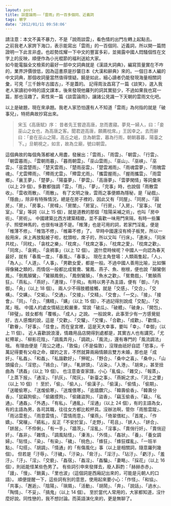 ```yaml
---
layout: post
title: 談雲論雨——「雲雨」的一百多個同、近義詞
tags: 嚼字
date: '2012/01/11 09:58:06'
---
```

請注意：本文不黃不暴力，不是「說雨談雲」，看色情的出門左轉上起點去。  
之前我老人家誇下海口，表示能寫出「雲雨」的一百個同、近義詞，所以開一篇問證明一下此言非虛。也趁勢炫耀一下中文的豐富多彩，並揭露中國人悶騷個性在文字上的反映，順便作為小光棍節的福利送給大家。  
如今能電腦全文檢索的最好一部中文詞典就是《漢語大詞典》，編寫質量實在不咋的，業界評價很低，因為這書原是抄襲日本《大漢和辭典》來的。一個日本人編的中文詞典，那個收詞量當然值得懷疑。饒是如此，細心讀者仍能發現海量相關詞彙，可見「三千餘年古國古」，不是蓋的。
記得周汝昌寫了一篇《談笑》，選入我老人家讀初中時的語文課本，後來發現他羅列的詞其實挺少，不過如果我也寫一篇，那也沒趣了。索性來一篇《談雲論雨》，讓諸公見識一下天朝的雲雨文化吧。  

以上是破題，現在來承題。我老人家恐怕還有人不知道「雲雨」為何指的就是「破事兒」，特把典故抄寫出來。  
<blockquote>宋玉《高唐賦》序：  
昔者先王嘗遊高唐，怠而晝寢。夢見一婦人，曰：「妾巫山之女也，為高唐之客。聞君遊高唐，願薦枕席。」王因幸之。去而辭曰：「妾在巫山之陽，高丘之岨，旦為朝雲，暮為行雨，朝朝暮暮，陽臺之下。」旦朝視之，如言，故為立廟，號曰朝雲。</blockquote>
這個典故的每個角落都被人用盡，發展出：「雲雨」、「雨雲」、「朝雲」、「行雲」、「朝雲暮雨」、「雲朝雨暮」、「暮雨朝雲」、「巫山雲雨」、「巫山」、「巫峡」、「巫雲」、「巫雲楚雨」、「楚天雲雨」、「楚雨巫雲」、「楚雲湘雨」、「雨魂雲夢」、「雨魄雲魂」、「尤雲殢雨」、「殢雨尤雲」、「殢雲尤雨」、「攜雲握雨」、「握雨攜雲」、「雨雲鄉」、「襄王夢」、「楚夢」、「陽臺夢」、「夢雲」、「高唐夢」、「雲夢閑情」等詞彙來（以上 29 個）。多數都強調「雲」、「雨」、「夢」，「完事」時，也說個「雨散雲收」、「雲收雨散」、「雨散」。  
有了文明之後，雲雨之事便頗為隱秘，是「祕戲」、「隱曲」，除非有特殊情況，總是在房子裡的，因此又有「同屋」、「同房」、「圓房」、「房」、「房事」、「房幃」、「房闈」、「房室」、「行房」、「入房」、「室事」、「就室」、「室」等詞（以上 15 個），就是道教的那個「陰陽采補之術」，也叫「房中術」、「房術」。  
中國建築比西方建築精緻，並不喜歡一味用門來隔，有時一些簾子、照壁神馬的，也很有味道不是。「帷薄」也是可用的詞，若家門淫亂，便是「帷薄不修」、「帷箔不修」、「帷幕不修」了。  
早時中國還沒有椅子板凳，所以一般用床，床上再放點被子啦，枕頭啦，席子的，所以又叫「行床」、「連床」、「同床共枕」、「同枕」、「衾枕之樂」、「枕席」、「枕席之事」、「枕席之愛」、「枕席之歡」、「同席」、「衾裯」、「衾裯事」（以上 12 個）。  
選什麼時候呢？中國人一向認為春天最好，就有「春風一度」、「春風」、「春事」。  
現在主角登場：人類兩隻起，「人」、「為人」、「人道」、「人事」、「男歡女愛，都是一般。不過中國人善用比喻，比如懶得像豬之類的，而情侶一般都比成鴛鴦、鸞鳳、燕子、魚、樹根，便也說「顛鸞倒鳳」、「倒鳳顛鸞」、「鸞顛鳳倒」、「鳳倒鸞顛」、「魚水之歡」、「鴛鴦戲」、「鶯顛燕狂」、「燕私」、「燕好」、「連理」、「于飛」。有時以男子為主語，便有「御」、「内御」、「肏」（以上 18 個）。
兩人少不得肢體接觸，就是「交感」、「交合」、「交構」、「交媾」、「交姤」、「交通」、「交接」、「交精」、「交會」、「一交」、「接」、「接會」、「同」、「合」、「搆精」、「媾」（以上 15 個），不過記得別說成「交配」、「交尾」哦。  
中國人的處女情結比較嚴重，常說「破瓜」、「破體」、「破身」、「開包」、「碎璧」。妓女都有「覆帳」、「成人」之說。  
一般說來，此事至少有一方感覺挺好，古人感慨的說，這是「交歡」、「交驩」、「交懽」、「合歡」、「成歡」、「歡情」、「歡眷」、「好事」、「佳會」。而在皇宮裡，這是天大幸事，要叫「幸」、「幸御」（以上 11 個）。  
近人喜歡說浪漫，情趣用品店開得到處都是，其實古人也有講究，「尤紅殢翠」、「柳影花陰」、「調風弄月」、「調疏」、「風流」，還有專門的「風流調法」哦。  
有理由便是「周公之禮」、「敦倫」（不是倫敦），沒理由祇好自認「慾事」，千萬記得要有父母之命，媒妁之言，不然就算兩廂情願且雙方未婚，那也是「成奸」、「私姦」、「和姦」、「私諧歡好」、「狎昵」、「野合」、「桑中之喜」、「桑中」、「山頭撮合」、「淫慾」、「鴇合」、「姘」、「軋姘頭」、「沾染」、「入港」、「胡來」，甚至扭曲為「誘姦」（以上 19 個）。  
也注意查查家譜，小心「亂倫」、「雜交」、「報蒸」、「上蒸下报」、「通淫」、「扒灰」、「爬灰」、「新臺之事」、「燕婉之求」、「河上之要」（以上 10 個）！  
至於，「偷」、「偷人」、「偷漢子」、「偷漢」、「偷情」、「偷期」、「送暖偷寒」、「送煖偷寒」、「送煖偎寒」、「逾牆鑽穴」、「韓壽偷香」、「韓壽分香」、「鼠竊狗偷」、「偷雞摸狗」、「偷雞盜狗」、「盜香」、「竊玉偷香」、「竊」、「私通」、「通姦」、「外遇」、「有私」、「通亂」、「淫通」（以上 24 個），有的主語為女，有的主語為男，各司其職，往往女方都比較杯具。沒辦法啊，管你「雨態雲蹤」、「雨沾雲惹」、「雨意雲情」、「雲情雨意」、「懽燕」、「倚翠偎紅」、「首尾」、「作嬌」、「窝穰」、「嬿私」，反正「不安於室」、「走野」、「苟且」、「姘人」、「姘合」、「姘居」、「不伶俐」、「有一手」、「牆茨」、「淫亂」、「淫事」、「賣俏行奸」、「賣俏迎奸」、「姦非」、「雜情」、「調風貼怪」、「溱洧」、「外情」、「姦狀」、「養」、「養女調婦」、「貼怪」、「染」、「有染」、「穢」、「桃色」、「蜂狂」、「蜂狂蝶亂」、「一班半點」、「勾搭」、「胡調」、「情通」的「有傷風化」事（以上是相關詞，隨意羅列幾個）。  
但若是「汙辱」、「汙穢」、「汙染」、「脅汙」、「淫汙」、「玷汙」、「虧汙」、「羞汙」、「汙」、「淫」、「交褻」、「姦宿」、「姦淫」、「姦騙」、「妻略」、「採花」（以上 16 個），則祇能怪某些色男了。  
有些詞引申來發揮去，廢人斟酌：「赫赫赤赤」、「謾」、「慢」、「銷黃」、「里也波」（這個詞是西廂記出來的，可能是元朝人的口語）。
順便提醒一下，這些詞有別的意思，使用起來要小心：「作怪」、「和協」、「共事」、「邂逅」、「陰陽」、「瑣屑」、「活動」、「胡鬧」、「奔」、「說話」、「過水」、「陶情」、「不妥」、「搞鬼」（以上 14 個）。  
至於當代人常用的，大家都知道，沒什麼好說。同性戀的，我不想討論。而英語演化來的，更是無聊了。